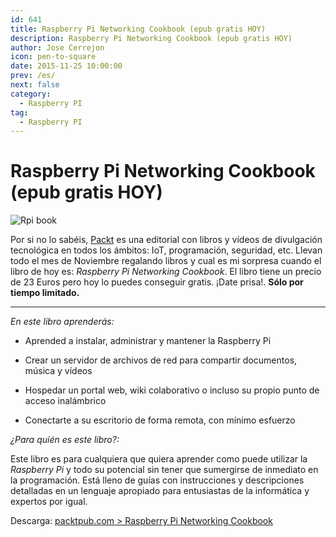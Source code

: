 ```yaml
---
id: 641
title: Raspberry Pi Networking Cookbook (epub gratis HOY)
description: Raspberry Pi Networking Cookbook (epub gratis HOY)
author: Jose Cerrejon
icon: pen-to-square
date: 2015-11-25 10:00:00
prev: /es/
next: false
category:
  - Raspberry PI
tag:
  - Raspberry PI
---
```


# Raspberry Pi Networking Cookbook (epub gratis HOY)

![Rpi book](/images/2015/11/rpi_book.png)

Por si no lo sabéis, [Packt](https://www.packtpub.com) es una editorial con libros y vídeos de divulgación tecnológica en todos los ámbitos: IoT, programación, seguridad, etc. Llevan todo el mes de Noviembre regalando libros y cual es mi sorpresa cuando el libro de hoy es: *Raspberry Pi Networking Cookbook*. El libro tiene un precio de 23 Euros pero hoy lo puedes conseguir gratis. ¡Date prisa!. **Sólo por tiempo limitado.**

- - -
*En este libro aprenderás:*

* Aprended a instalar, administrar y mantener la Raspberry Pi

* Crear un servidor de archivos de red para compartir documentos, música y vídeos

* Hospedar un portal web, wiki colaborativo o incluso su propio punto de acceso inalámbrico

* Conectarte a su escritorio de forma remota, con mínimo esfuerzo
 

*¿Para quién es este libro?:*

Este libro es para cualquiera que quiera aprender como puede utilizar la *Raspberry Pi* y todo su potencial sin tener que sumergirse de inmediato en la programación. Está lleno de guías con instrucciones y descripciones detalladas en un lenguaje apropiado para entusiastas de la informática y expertos por igual.

Descarga: [packtpub.com > Raspberry Pi Networking Cookbook](https://www.packtpub.com/packt/offers/free-learning)